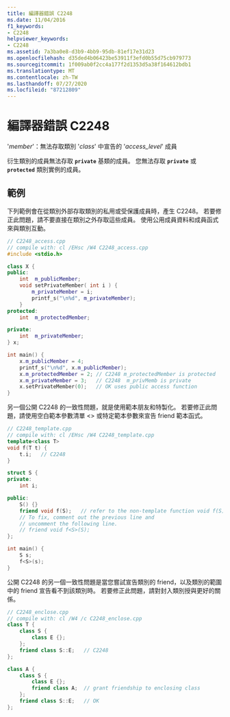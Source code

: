 ```yaml
---
title: 編譯器錯誤 C2248
ms.date: 11/04/2016
f1_keywords:
- C2248
helpviewer_keywords:
- C2248
ms.assetid: 7a3ba0e8-d3b9-4bb9-95db-81ef17e31d23
ms.openlocfilehash: d35ded4b06423be53911f3efd0b55d75cb979773
ms.sourcegitcommit: 1f009ab0f2cc4a177f2d1353d5a38f164612bdb1
ms.translationtype: MT
ms.contentlocale: zh-TW
ms.lasthandoff: 07/27/2020
ms.locfileid: "87212809"
---
```

# <a name="compiler-error-c2248"></a>編譯器錯誤 C2248

'*member*'：無法存取類別 '*class*' 中宣告的 '*access_level*' 成員

衍生類別的成員無法存取 **`private`** 基類的成員。 您無法存取 **`private`** 或 **`protected`** 類別實例的成員。

## <a name="example"></a>範例

下列範例會在從類別外部存取類別的私用或受保護成員時，產生 C2248。 若要修正此問題，請不要直接在類別之外存取這些成員。 使用公用成員資料和成員函式來與類別互動。

```cpp
// C2248_access.cpp
// compile with: cl /EHsc /W4 C2248_access.cpp
#include <stdio.h>

class X {
public:
    int  m_publicMember;
    void setPrivateMember( int i ) {
        m_privateMember = i;
        printf_s("\n%d", m_privateMember);
    }
protected:
    int  m_protectedMember;

private:
    int  m_privateMember;
} x;

int main() {
    x.m_publicMember = 4;
    printf_s("\n%d", x.m_publicMember);
    x.m_protectedMember = 2; // C2248 m_protectedMember is protected
    x.m_privateMember = 3;   // C2248  m_privMemb is private
    x.setPrivateMember(0);   // OK uses public access function
}
```

另一個公開 C2248 的一致性問題，就是使用範本朋友和特製化。 若要修正此問題，請使用空白範本參數清單 <> 或特定範本參數來宣告 friend 範本函式。

```cpp
// C2248_template.cpp
// compile with: cl /EHsc /W4 C2248_template.cpp
template<class T>
void f(T t) {
    t.i;   // C2248
}

struct S {
private:
    int i;

public:
    S() {}
    friend void f(S);   // refer to the non-template function void f(S)
    // To fix, comment out the previous line and
    // uncomment the following line.
    // friend void f<S>(S);
};

int main() {
    S s;
    f<S>(s);
}
```

公開 C2248 的另一個一致性問題是當您嘗試宣告類別的 friend，以及類別的範圍中的 friend 宣告看不到該類別時。 若要修正此問題，請對封入類別授與更好的關係。

```cpp
// C2248_enclose.cpp
// compile with: cl /W4 /c C2248_enclose.cpp
class T {
    class S {
        class E {};
    };
    friend class S::E;   // C2248
};

class A {
    class S {
        class E {};
        friend class A;  // grant friendship to enclosing class
    };
    friend class S::E;   // OK
};
```
